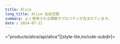 ```yaml
---
title: Alice
long_title: Alice 名前空間
summary: よく使用される関数やプロパティが含まれています。
date : 2024-07-11
---
```


="products/alice/api/alice"|[style-lite,include-subdir]=